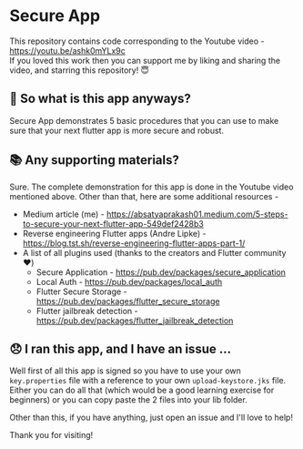 # Secure App

This repository contains code corresponding to the Youtube video - https://youtu.be/ashk0mYLx9c <br>
If you loved this work then you can support me by liking and sharing the video, and starring this repository! 😇

## 🤔 So what is this app anyways?

Secure App demonstrates 5 basic procedures that you can use to make sure that your next flutter app is more secure and robust.

## 📚 Any supporting materials?

Sure. The complete demonstration for this app is done in the Youtube video mentioned above. Other than that, here are some additional resources -

- Medium article (me) - https://absatyaprakash01.medium.com/5-steps-to-secure-your-next-flutter-app-549def2428b3
- Reverse engineering Flutter apps (Andre Lipke) - https://blog.tst.sh/reverse-engineering-flutter-apps-part-1/
- A list of all plugins used (thanks to the creators and Flutter community ❤️)
  - Secure Application - https://pub.dev/packages/secure_application
  - Local Auth - https://pub.dev/packages/local_auth
  - Flutter Secure Storage - https://pub.dev/packages/flutter_secure_storage
  - Flutter jailbreak detection - https://pub.dev/packages/flutter_jailbreak_detection

## 😞 I ran this app, and I have an issue ...

Well first of all this app is signed so you have to use your own `key.properties` file with a reference to your own `upload-keystore.jks` file. Either you can do all that (which would be a good learning exercise for beginners) or you can copy paste the 2 files into your lib folder.

Other than this, if you have anything, just open an issue and I'll love to help!

Thank you for visiting!
